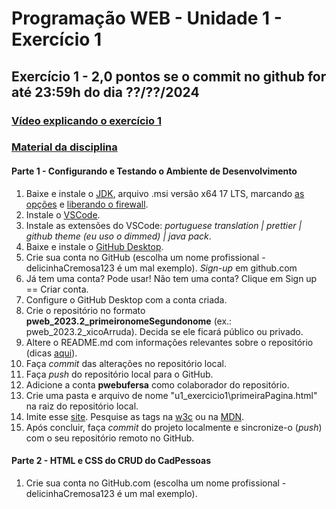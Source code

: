 # Programação WEB - Unidade 1 - Exercício 1

## Exercício 1 - 2,0 pontos se o commit no github for até 23:59h do dia ??/??/2024

### [Vídeo explicando o exercício 1](https://drive.google.com/open?id=17qBOXNfSIfNXKkXuqiIC_XhcKE5XMkY_)

### [Material da disciplina](https://drive.google.com/open?id=16I2WfDFZMKDNZGPu1Wq2rl1uceQUZjr6)

#### Parte 1 - Configurando e Testando o Ambiente de Desenvolvimento

1. Baixe e instale o [JDK](https://adoptium.net/temurin/releases/), arquivo .msi versão x64 17 LTS, marcando [as opções](https://drive.google.com/open?id=1BMqLvV0vZPz728qvQq2JVdf9McBGN9PY) e [liberando o firewall](https://drive.google.com/open?id=1BTl2hp2ZlEhAVqhpDfMOC0SY4ztLtMzs).
2. Instale o [VSCode](https://code.visualstudio.com/).
3. Instale as extensões do VSCode: _portuguese translation | prettier | github theme (eu uso o dimmed) | java pack_.
4. Baixe e instale o [GitHub Desktop](https://desktop.github.com).
5. Crie sua conta no GitHub (escolha um nome profissional - delicinhaCremosa123 é um mal exemplo). _Sign-up_ em github.com
6. Já tem uma conta? Pode usar! Não tem uma conta? Clique em Sign up == Criar conta.
7. Configure o GitHub Desktop com a conta criada.
8. Crie o repositório no formato **pweb_2023.2_primeironomeSegundonome** (ex.: pweb_2023.2_xicoArruda). Decida se ele ficará público ou privado.
9. Altere o README.md com informações relevantes sobre o repositório (dicas [aqui](https://gist.github.com/lohhans/f8da0b147550df3f96914d3797e9fb89)).
10. Faça _commit_ das alterações no repositório local.
11. Faça _push_ do repositório local para o GitHub.
12. Adicione a conta **pwebufersa** como colaborador do repositório.
13. Crie uma pasta e arquivo de nome "u1_exercicio1\primeiraPagina.html" na raiz do repositório local.
14. Imite esse [site](u1_exercicio1_pt1.jpg). Pesquise as tags na [w3c](https://www.w3schools.com/TAGS/default.ASP) ou na [MDN](https://developer.mozilla.org/pt-BR/docs/Web/HTML).
15. Após concluir, faça _commit_ do projeto localmente e sincronize-o (_push_) com o seu repositório remoto no GitHub.

#### Parte 2 - HTML e CSS do CRUD do CadPessoas

1. Crie sua conta no GitHub.com (escolha um nome profissional - delicinhaCremosa123 é um mal exemplo).
